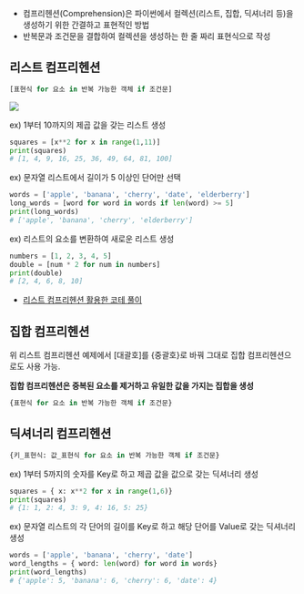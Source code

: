 - 컴프리헨션(Comprehension)은 파이썬에서 컬렉션(리스트, 집합, 딕셔너리 등)을 생성하기 위한 간결하고 표현적인 방법
- 반복문과 조건문을 결합하여 컬렉션을 생성하는 한 줄 짜리 표현식으로 작성

## 리스트 컴프리헨션

```python
[표현식 for 요소 in 반복 가능한 객체 if 조건문]
```

![](https://i.imgur.com/84NkpWR.png)

ex) 1부터 10까지의 제곱 값을 갖는 리스트 생성

```python
squares = [x**2 for x in range(1,11)]
print(squares)
# [1, 4, 9, 16, 25, 36, 49, 64, 81, 100]
```

ex) 문자열 리스트에서 길이가 5 이상인 단어만 선택

```python
words = ['apple', 'banana', 'cherry', 'date', 'elderberry']
long_words = [word for word in words if len(word) >= 5]
print(long_words) 
# ['apple', 'banana', 'cherry', 'elderberry']
```

ex) 리스트의 요소를 변환하여 새로운 리스트 생성

```python
numbers = [1, 2, 3, 4, 5]
double = [num * 2 for num in numbers]
print(double)
# [2, 4, 6, 8, 10]
```

- [리스트 컴프리헨션 활용한 코테 풀이](https://www.notion.so/1b544dbcbb24805f9c81d21d9da790cd?pvs=21)

## 집합 컴프리헨션

위 리스트 컴프리헨션 예제에서 \[대괄호]를 {중괄호}로 바꿔 그대로 집합 컴프리헨션으로도 사용 가능.

**집합 컴프리헨션은 중복된 요소를 제거하고 유일한 값을 가지는 집합을 생성**

```python
{표현식 for 요소 in 반복 가능한 객체 if 조건문}
```

## 딕셔너리 컴프리헨션

```python
{키_표현식: 값_표현식 for 요소 in 반복 가능한 객체 if 조건문}
```

ex) 1부터 5까지의 숫자를 Key로 하고 제곱 값을 값으로 갖는 딕셔너리 생성

```python
squares = { x: x**2 for x in range(1,6)}
print(squares)
# {1: 1, 2: 4, 3: 9, 4: 16, 5: 25}
```

ex) 문자열 리스트의 각 단어의 길이를 Key로 하고 해당 단어를 Value로 갖는 딕셔너리 생성

```python
words = ['apple', 'banana', 'cherry', 'date']
word_lengths = { word: len(word) for word in words}
print(word_lengths)
# {'apple': 5, 'banana': 6, 'cherry': 6, 'date': 4}
```